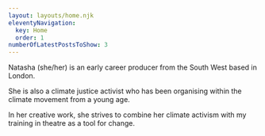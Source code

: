 ```yaml
---
layout: layouts/home.njk
eleventyNavigation:
  key: Home
  order: 1
numberOfLatestPostsToShow: 3
---
```



Natasha (she/her) is an early career producer from the South West based in London. 

She is  also a climate justice activist who has been organising within the climate movement from a young age. 

In her creative work, she strives to combine her climate activism with my training in theatre as a tool for change.